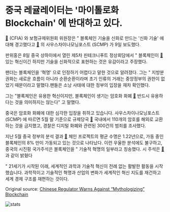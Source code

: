# 중국 레귤레이터는 '마이톨로화 Blockchain' 에 반대하고 있다.

[🔗](https://cointelegraph.com/tags/china)  (CFIA) 와 보험규제위원회 위원장은 " 블록체인 기술을 신화로 만드는 '신화 기술' 에 대해 경고했다고  [🔗](https://www.scmp.com/tech/article/2154490/top-china-regulator-warns-against-mythologising-blockchain-tech) 의 사우스차이나모닝포스트 (SCMP) 가 9일 보도했다.

판위홍은 8일 중국 상하이에서 열린 제5차 핀테크니푸트 정상회담에서 " 블록체인이  [🔗](https://cointelegraph.com/tags/blockchain) 있는 혁신이긴 하지만 기술을 신화적으로 표현하는 것은 유감이라고 주장했다.

팬더는 블록체인을 '혁명' 으로 인정하기 어렵다고 말한 것으로 알려졌다. 그는 " 지방분권화는 새로운 흐름이 아니라 순환순환이라며 초기 인류의 거래는 중앙정부의 권한이 없었기 때문이라고 말했다.팬들은 소낭 사태에 대한 정부의 입장을 재차 확인했다.

그는 "블록체인은 유용한 혁신이지만, 블록체인이 생기는 암호화 화폐  [🔗](https://cointelegraph.com/tags/cryptocurrencies) 반드시 유용하다는 것을 의미하지는 않는다" 고 말했다.

 중국은 암호화 화폐에 대한 심각한 입장을 취하고 있습니다. 사우스차이나모닝포스트 (SCMP) 에 따르면 5월 말 기준으로 규제당국  [🔗](https://cointelegraph.com/news/ban-complete-china-blocks-foreign-crypto-exchanges-to-counter-financial-risks)  국내에서 110개의 암호를 해외로 교환하는 것을 금지했고, 경찰은 디지털 화폐와 관련된 300건의 범죄를 조사했다.

지난 5월 중국 정부의 분석 결과  [🔗](https://cointelegraph.com/news/chinese-report-blockchain-projects-go-from-boom-to-bust-in-15-months) 체인 프로젝트의 평균 수명은 1.22년으로, 가동 중인 블록체인의 8% 만이 가동되고 있는 것으로 나타났다. 이런 우울한 분석에도 불구하고, 중국의 시진핑 국가주석은 블록체인을 " 기술적 혁명의 일부라고 칭송했다. 시 주석은  [🔗](https://cointelegraph.com/news/chinas-president-xi-says-blockchain-part-of-new-technological-revolution)과 같이 밝혔다

" 21세기가 시작된 이래, 세계적인 과학과 기술적 혁신이 전례 없는 활발한 활동을 시작했습니다. 과학적이고 기술적인 혁명과 산업의 변화가 세계적인 혁신 지도를 재건하고 세계 경제 구조를 재편하는 것이다.

Original source: [Chinese Regulator Warns Against “Mythologizing” Blockchain](https://cointelegraph.com/news/chinese-regulator-warns-against-mythologizing-blockchain)

![stats](https://c.statcounter.com/11760860/0/a89fa40b/1/ "stats")
